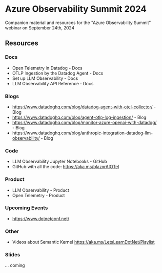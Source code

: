# Azure Observability Summit 2024
Companion material and resources for the "Azure Observability Summit" webinar on September 24th, 2024

## Resources

### Docs
- Open Telemetry in Datadog - Docs
- OTLP Ingestion by the Datadog Agent - Docs
- Set up LLM Observability - Docs 
- LLM Observability API Reference - Docs

### Blogs
- https://www.datadoghq.com/blog/datadog-agent-with-otel-collector/ - Blog
- https://www.datadoghq.com/blog/agent-otlp-log-ingestion/ - Blog
- https://www.datadoghq.com/blog/monitor-azure-openai-with-datadog/ - Blog
- https://www.datadoghq.com/blog/anthropic-integration-datadog-llm-observability/ - Blog
  
### Code
- LLM Observability Jupyter Notebooks - GitHub
- GitHub with all the code: https://aka.ms/blazorAIOTel

### Product
- LLM Observability - Product
- Open Telemetry - Product

### Upcoming Events
- https://www.dotnetconf.net/

### Other
- Videos about Semantic Kernel https://aka.ms/LetsLearnDotNet/Playlist

### Slides
... coming
